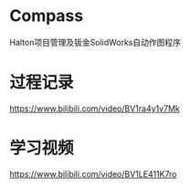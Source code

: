 # Compass

 Halton项目管理及钣金SolidWorks自动作图程序

# 过程记录

 https://www.bilibili.com/video/BV1ra4y1v7Mk
 
# 学习视频

 https://www.bilibili.com/video/BV1LE411K7ro
 
 
 
